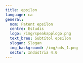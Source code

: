 ```yaml
---
title: epsilon
language: ca
general:
  nom: Patent epsilon
  centre: Estudis
  logo: /img/speakapplogo.png
  text_breu: Subtítol epsilon
  slogan: Slogan
  img_background: /img/ods_1.png
  sector: Indústria 4.0
---
```


